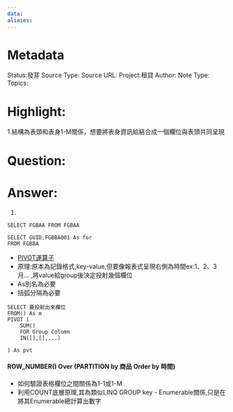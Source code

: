 ```yaml
---
data:
aliases:
---
```

# Metadata
Status:發芽
Source Type:
Source URL:
Project:租貸
Author:
Note Type:
Topics:


# Highlight:
1.結構為表頭和表身1-M關係，想要將表身資訊給結合成一個欄位與表頭共同呈現
# Question:

# Answer:
1.
```
SELECT FGBAA FROM FGBAA

SELECT GUID,FGBBA001 As for 
FROM FGBBA

```


- [PIVOT運算子](https://dotblogs.com.tw/SteveLiu/2019/05/21/173803)
- 原理:原本為記錄格式,key-value,但要像報表式呈現右側為時間ex:1、2、3月...
,將value給group後決定投射幾個欄位
- As別名為必要
- 括弧分隔為必要
```
SELECT 要投射出來欄位
FROM() As m
PIVOT (
	SUM()
	FOR Group Column
	IN([],[],...)

) As pvt
```

#### ROW_NUMBER() Over (PARTITION by 商品 Order by 時間)

- 如何驗證表格欄位之間關係為1-1或1-M
- 利用COUNT底層原理,其為類似LINQ GROUP key - Enumerable關係,只是在將其Enumerable總計算出數字


